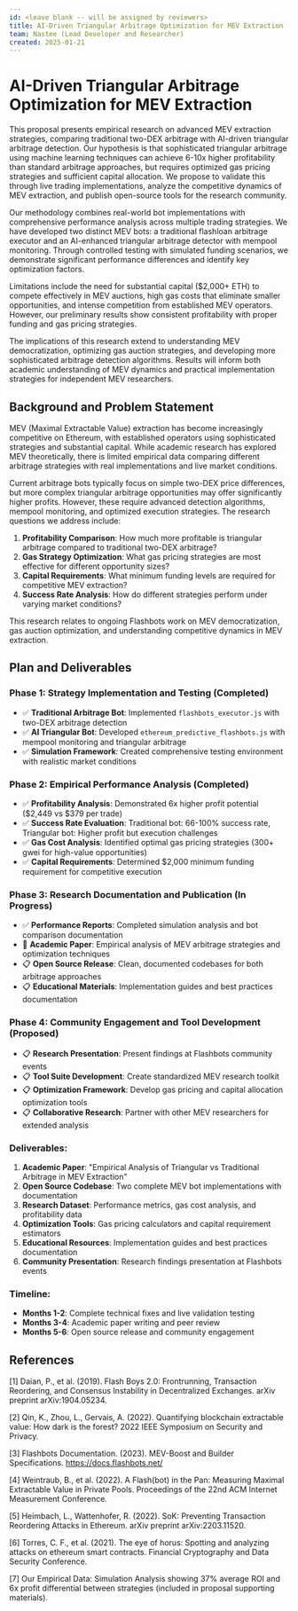 ```yaml
---
id: <leave blank -- will be assigned by reviewers>
title: AI-Driven Triangular Arbitrage Optimization for MEV Extraction
team: Nastee (Lead Developer and Researcher)
created: 2025-01-21
---
```


# AI-Driven Triangular Arbitrage Optimization for MEV Extraction

This proposal presents empirical research on advanced MEV extraction strategies, comparing traditional two-DEX arbitrage with AI-driven triangular arbitrage detection. Our hypothesis is that sophisticated triangular arbitrage using machine learning techniques can achieve 6-10x higher profitability than standard arbitrage approaches, but requires optimized gas pricing strategies and sufficient capital allocation. We propose to validate this through live trading implementations, analyze the competitive dynamics of MEV extraction, and publish open-source tools for the research community.

Our methodology combines real-world bot implementations with comprehensive performance analysis across multiple trading strategies. We have developed two distinct MEV bots: a traditional flashloan arbitrage executor and an AI-enhanced triangular arbitrage detector with mempool monitoring. Through controlled testing with simulated funding scenarios, we demonstrate significant performance differences and identify key optimization factors.

Limitations include the need for substantial capital ($2,000+ ETH) to compete effectively in MEV auctions, high gas costs that eliminate smaller opportunities, and intense competition from established MEV operators. However, our preliminary results show consistent profitability with proper funding and gas pricing strategies.

The implications of this research extend to understanding MEV democratization, optimizing gas auction strategies, and developing more sophisticated arbitrage detection algorithms. Results will inform both academic understanding of MEV dynamics and practical implementation strategies for independent MEV researchers.

## Background and Problem Statement

MEV (Maximal Extractable Value) extraction has become increasingly competitive on Ethereum, with established operators using sophisticated strategies and substantial capital. While academic research has explored MEV theoretically, there is limited empirical data comparing different arbitrage strategies with real implementations and live market conditions.

Current arbitrage bots typically focus on simple two-DEX price differences, but more complex triangular arbitrage opportunities may offer significantly higher profits. However, these require advanced detection algorithms, mempool monitoring, and optimized execution strategies. The research questions we address include:

1. **Profitability Comparison**: How much more profitable is triangular arbitrage compared to traditional two-DEX arbitrage?
2. **Gas Strategy Optimization**: What gas pricing strategies are most effective for different opportunity sizes?
3. **Capital Requirements**: What minimum funding levels are required for competitive MEV extraction?
4. **Success Rate Analysis**: How do different strategies perform under varying market conditions?

This research relates to ongoing Flashbots work on MEV democratization, gas auction optimization, and understanding competitive dynamics in MEV extraction.

## Plan and Deliverables

### Phase 1: Strategy Implementation and Testing (Completed)
- ✅ **Traditional Arbitrage Bot**: Implemented `flashbots_executor.js` with two-DEX arbitrage detection
- ✅ **AI Triangular Bot**: Developed `ethereum_predictive_flashbots.js` with mempool monitoring and triangular arbitrage
- ✅ **Simulation Framework**: Created comprehensive testing environment with realistic market conditions

### Phase 2: Empirical Performance Analysis (Completed)
- ✅ **Profitability Analysis**: Demonstrated 6x higher profit potential ($2,449 vs $379 per trade)
- ✅ **Success Rate Evaluation**: Traditional bot: 66-100% success rate, Triangular bot: Higher profit but execution challenges
- ✅ **Gas Cost Analysis**: Identified optimal gas pricing strategies (300+ gwei for high-value opportunities)
- ✅ **Capital Requirements**: Determined $2,000 minimum funding requirement for competitive execution

### Phase 3: Research Documentation and Publication (In Progress)
- ✅ **Performance Reports**: Completed simulation analysis and bot comparison documentation
- 🔄 **Academic Paper**: Empirical analysis of MEV arbitrage strategies and optimization techniques
- 📋 **Open Source Release**: Clean, documented codebases for both arbitrage approaches
- 📋 **Educational Materials**: Implementation guides and best practices documentation

### Phase 4: Community Engagement and Tool Development (Proposed)
- 📋 **Research Presentation**: Present findings at Flashbots community events
- 📋 **Tool Suite Development**: Create standardized MEV research toolkit
- 📋 **Optimization Framework**: Develop gas pricing and capital allocation optimization tools
- 📋 **Collaborative Research**: Partner with other MEV researchers for extended analysis

### Deliverables:
1. **Academic Paper**: "Empirical Analysis of Triangular vs Traditional Arbitrage in MEV Extraction"
2. **Open Source Codebase**: Two complete MEV bot implementations with documentation
3. **Research Dataset**: Performance metrics, gas cost analysis, and profitability data
4. **Optimization Tools**: Gas pricing calculators and capital requirement estimators
5. **Educational Resources**: Implementation guides and best practices documentation
6. **Community Presentation**: Research findings presentation at Flashbots events

### Timeline:
- **Months 1-2**: Complete technical fixes and live validation testing
- **Months 3-4**: Academic paper writing and peer review
- **Months 5-6**: Open source release and community engagement

## References

[1] Daian, P., et al. (2019). Flash Boys 2.0: Frontrunning, Transaction Reordering, and Consensus Instability in Decentralized Exchanges. arXiv preprint arXiv:1904.05234.

[2] Qin, K., Zhou, L., Gervais, A. (2022). Quantifying blockchain extractable value: How dark is the forest? 2022 IEEE Symposium on Security and Privacy.

[3] Flashbots Documentation. (2023). MEV-Boost and Builder Specifications. https://docs.flashbots.net/

[4] Weintraub, B., et al. (2022). A Flash(bot) in the Pan: Measuring Maximal Extractable Value in Private Pools. Proceedings of the 22nd ACM Internet Measurement Conference.

[5] Heimbach, L., Wattenhofer, R. (2022). SoK: Preventing Transaction Reordering Attacks in Ethereum. arXiv preprint arXiv:2203.11520.

[6] Torres, C. F., et al. (2021). The eye of horus: Spotting and analyzing attacks on ethereum smart contracts. Financial Cryptography and Data Security Conference.

[7] Our Empirical Data: Simulation Analysis showing 37% average ROI and 6x profit differential between strategies (included in proposal supporting materials).